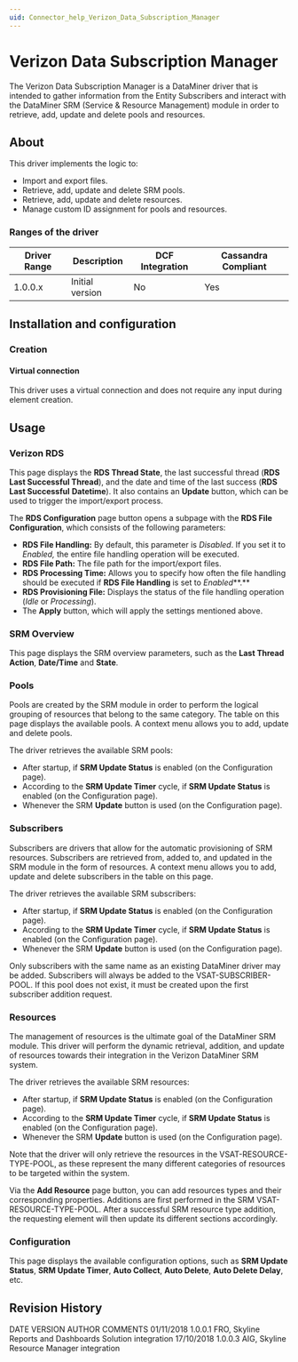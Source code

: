```yaml
---
uid: Connector_help_Verizon_Data_Subscription_Manager
---
```


# Verizon Data Subscription Manager

The Verizon Data Subscription Manager is a DataMiner driver that is intended to gather information from the Entity Subscribers and interact with the DataMiner SRM (Service & Resource Management) module in order to retrieve, add, update and delete pools and resources.

## About

This driver implements the logic to:

- Import and export files.
- Retrieve, add, update and delete SRM pools.
- Retrieve, add, update and delete resources.
- Manage custom ID assignment for pools and resources.

### Ranges of the driver

| **Driver Range** | **Description** | **DCF Integration** | **Cassandra Compliant** |
|------------------|-----------------|---------------------|-------------------------|
| 1.0.0.x          | Initial version | No                  | Yes                     |

## Installation and configuration

### Creation

#### Virtual connection

This driver uses a virtual connection and does not require any input during element creation.

## Usage

### Verizon RDS

This page displays the **RDS Thread State**, the last successful thread (**RDS Last Successful Thread**), and the date and time of the last success (**RDS Last Successful** **Datetime**). It also contains an **Update** button, which can be used to trigger the import/export process.

The **RDS Configuration** page button opens a subpage with the **RDS File Configuration**, which consists of the following parameters:

- **RDS File Handling:** By default, this parameter is *Disabled*. If you set it to *Enabled,* the entire file handling operation will be executed.
- **RDS File Path:** The file path for the import/export files.
- **RDS Processing Time:** Allows you to specify how often the file handling should be executed if **RDS File Handling** is set to *Enabled***.**
- **RDS Provisioning File:** Displays the status of the file handling operation (*Idle* or *Processing*).
- The **Apply** button, which will apply the settings mentioned above.

### SRM Overview

This page displays the SRM overview parameters, such as the **Last Thread Action**, **Date/Time** and **State**.

### Pools

Pools are created by the SRM module in order to perform the logical grouping of resources that belong to the same category. The table on this page displays the available pools. A context menu allows you to add, update and delete pools.

The driver retrieves the available SRM pools:

- After startup, if **SRM Update Status** is enabled (on the Configuration page).
- According to the **SRM Update Timer** cycle, if **SRM Update Status** is enabled (on the Configuration page).
- Whenever the SRM **Update** button is used (on the Configuration page).

### Subscribers

Subscribers are drivers that allow for the automatic provisioning of SRM resources. Subscribers are retrieved from, added to, and updated in the SRM module in the form of resources. A context menu allows you to add, update and delete subscribers in the table on this page.

The driver retrieves the available SRM subscribers:

- After startup, if **SRM Update Status** is enabled (on the Configuration page).
- According to the **SRM Update Timer** cycle, if **SRM Update Status** is enabled (on the Configuration page).
- Whenever the SRM **Update** button is used (on the Configuration page).

Only subscribers with the same name as an existing DataMiner driver may be added. Subscribers will always be added to the VSAT-SUBSCRIBER-POOL. If this pool does not exist, it must be created upon the first subscriber addition request.

### Resources

The management of resources is the ultimate goal of the DataMiner SRM module. This driver will perform the dynamic retrieval, addition, and update of resources towards their integration in the Verizon DataMiner SRM system.

The driver retrieves the available SRM resources:

- After startup, if **SRM Update Status** is enabled (on the Configuration page).
- According to the **SRM Update Timer** cycle, if **SRM Update Status** is enabled (on the Configuration page).
- Whenever the SRM **Update** button is used (on the Configuration page).

Note that the driver will only retrieve the resources in the VSAT-RESOURCE-TYPE-POOL, as these represent the many different categories of resources to be targeted within the system.

Via the **Add Resource** page button, you can add resources types and their corresponding properties. Additions are first performed in the SRM VSAT-RESOURCE-TYPE-POOL. After a successful SRM resource type addition, the requesting element will then update its different sections accordingly.

### Configuration

This page displays the available configuration options, such as **SRM Update Status**, **SRM Update Timer**, **Auto Collect**, **Auto Delete**, **Auto Delete Delay**, etc.

## Revision History

DATE VERSION AUTHOR COMMENTS
01/11/2018 1.0.0.1 FRO, Skyline Reports and Dashboards Solution integration
17/10/2018 1.0.0.3 AIG, Skyline Resource Manager integration
